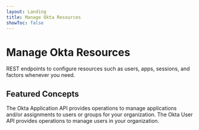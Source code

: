 ```yaml
---
layout: Landing
title: Manage Okta Resources 
showToc: false
---
```


# Manage Okta Resources
REST endpoints to configure resources such as users, apps, sessions, and factors whenever you need.

## Featured Concepts

<Cards>
  <Card href="/docs/reference/api/apps/" :showHeaderIcon=false cardTitle="Apps" :showFooter=false>The Okta Application API provides operations to manage applications and/or assignments to users or groups for your organization.</Card>
  <Card href="/docs/reference/api/users/" :showHeaderIcon=false cardTitle="Users" :showFooter=false>The Okta User API provides operations to manage users in your organization.</Card>
</Cards>